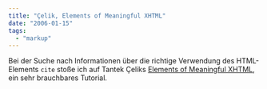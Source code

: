 ```yaml
---
title: "Çelik, Elements of Meaningful XHTML"
date: "2006-01-15"
tags: 
  - "markup"
---
```


Bei der Suche nach Informationen über die richtige Verwendung des HTML-Elements `cite` stoße ich auf Tantek Çeliks [Elements of Meaningful XHTML](http://tantek.com/presentations/2005/09/elements-of-xhtml/), ein sehr brauchbares Tutorial.
